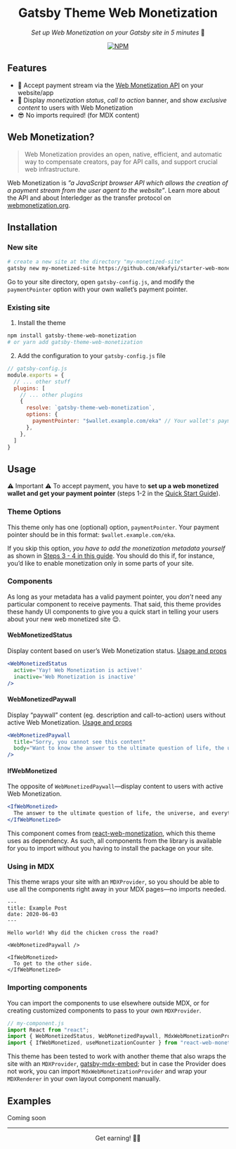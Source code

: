<h1 align="center">Gatsby Theme Web Monetization</h1>

<div align="center">
  <p><em>Set up Web Monetization on your Gatsby site in 5 minutes</em> 🤑</p>
	<a href="https://www.npmjs.com/package/gatsby-theme-web-monetization" rel="external" aria-label="NPM package">
	  <img src="https://img.shields.io/npm/v/gatsby-theme-web-monetization.svg" alt="NPM" />
	</a>
</div>

## Features

- 💸 Accept payment stream via the [Web Monetization API](https://webmonetization.org) on your website/app
- 💙 Display _monetization status_, _call to action_ banner, and show _exclusive content_ to users with Web Monetization
- 😎 No imports required! (for MDX content)

## Web Monetization?

> Web Monetization provides an open, native, efficient, and automatic way to compensate creators, pay for API calls, and support crucial web infrastructure.

Web Monetization is _”a JavaScript browser API which allows the creation of a payment stream from the user agent to the website”_. Learn more about the API and about Interledger as the transfer protocol on [webmonetization.org](https://webmonetization.org).

## Installation

### New site

```sh
# create a new site at the directory "my-monetized-site"
gatsby new my-monetized-site https://github.com/ekafyi/starter-web-monetized-theme
```

Go to your site directory, open `gatsby-config.js`, and modify the `paymentPointer` option with your own wallet’s payment pointer.

### Existing site

1. Install the theme 

```bash
npm install gatsby-theme-web-monetization
# or yarn add gatsby-theme-web-monetization
```

2. Add the configuration to your `gatsby-config.js` file

```js
// gatsby-config.js
module.exports = {
  // ... other stuff
  plugins: [
    // ... other plugins
    {
      resolve: `gatsby-theme-web-monetization`,
      options: {
        paymentPointer: "$wallet.example.com/eka" // Your wallet's payment pointer
      },
    },
  ]
}
```

## Usage

⚠️ Important ⚠️ To accept payment, you have to __set up a web monetized wallet and get your payment pointer__ (steps 1-2 in the [Quick Start Guide](https://webmonetization.org/docs/getting-started.html)).

### Theme Options

This theme only has one (optional) option, `paymentPointer`. Your payment pointer should be in this format: `$wallet.example.com/eka`.

If you skip this option, _you have to add the monetization metadata yourself_ as shown in [Steps 3 - 4 in this guide](https://webmonetization.org/docs/getting-started.html#3-create-your-meta-tag). You should do this if, for instance, you’d like to enable monetization only in some parts of your site.

### Components

As long as your metadata has a valid payment pointer, you _don’t_ need any particular component to receive payments. That said, this theme provides these handy UI components to give you a quick start in telling your users about your new web monetized site 😌.

#### WebMonetizedStatus

Display content based on user’s Web Monetization status. [Usage and props](https://github.com/ekafyi/react-web-monetization-ui/blob/master/README.md#1-webmonetizedstatus)

```jsx
<WebMonetizedStatus
  active='Yay! Web Monetization is active!'
  inactive='Web Monetization is inactive'
/>
```

#### WebMonetizedPaywall

Display “paywall” content (eg. description and call-to-action) users without active Web Monetization. [Usage and props](https://github.com/ekafyi/react-web-monetization-ui/blob/master/README.md#2-webmonetizedpaywall)

```jsx
<WebMonetizedPaywall 
  title="Sorry, you cannot see this content"
  body="Want to know the answer to the ultimate question of life, the universe, and everything? Enable Web Monetization now."
/>
```

#### IfWebMonetized

The opposite of `WebMonetizedPaywall`—display content to users with active Web Monetization. 

```jsx
<IfWebMonetized>
  The answer to the ultimate question of life, the universe, and everything is <strong>42</strong>.
</IfWebMonetized>
```

This component comes from [react-web-monetization](https://github.com/sharafian/react-web-monetization), which this theme uses as dependency. As such, all components from the library is available for you to import without you having to install the package on your site.

### Using in MDX

This theme wraps your site with an `MDXProvider`, so you should be able to use all the components right away in your MDX pages—no imports needed.

```mdx
---
title: Example Post
date: 2020-06-03
---

Hello world! Why did the chicken cross the road?

<WebMonetizedPaywall />

<IfWebMonetized>
  To get to the other side.
</IfWebMonetized>
```

### Importing components

You can import the components to use elsewhere outside MDX, or for creating customized components to pass to your own `MDXProvider`.

```js
// my-component.js
import React from "react";
import { WebMonetizedStatus, WebMonetizedPaywall, MdxWebMonetizationProvider } from "gatsby-theme-web-monetization";
import { IfWebMonetized, useMonetizationCounter } from "react-web-monetization"; // You can import anything from https://github.com/sharafian/react-web-monetization
```

This theme has been tested to work with another theme that also wraps the site with an `MDXProvider`, [gatsby-mdx-embed](https://www.gatsbyjs.org/packages/@pauliescanlon/gatsby-mdx-embed/); but in case the Provider does not work, you can import `MdxWebMonetizationProvider` and wrap your `MDXRenderer` in your own layout component manually.

## Examples

Coming soon

---

<p align="center">
	Get earning! 🤞🏽
</p>
